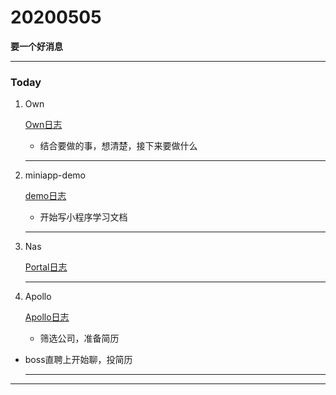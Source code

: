 # 20200505

 **要一个好消息**

---

### Today 

1. Own

   [Own日志](../Project/own/Own日志.md)

   + 结合要做的事，想清楚，接下来要做什么

   

   ---

2. miniapp-demo

   [demo日志](../Project/demo/demo日志.md)

   + 开始写小程序学习文档

   

   ---

3. Nas

   [Portal日志](../Project/work/nas/Portal日志.md)

   

   ---

4. Apollo

   [Apollo日志](../Project/apollo/Apollo日志.md)

   + 筛选公司，准备简历
+ boss直聘上开始聊，投简历
   

   

   
   ---



---











